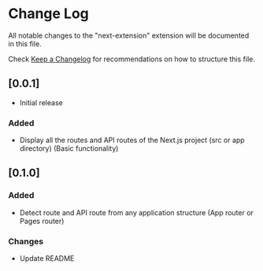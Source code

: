 # Change Log

All notable changes to the "next-extension" extension will be documented in this file.

Check [Keep a Changelog](http://keepachangelog.com/) for recommendations on how to structure this file.

## [0.0.1]

- Initial release

### Added

- Display all the routes and API routes of the Next.js project (src or app directory) (Basic functionality)

## [0.1.0]

### Added

- Detect route and API route from any application structure (App router or Pages router)

### Changes

- Update README

